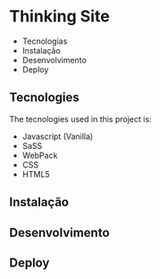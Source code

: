 # Thinking Site

 - Tecnologias
 - Instalação
 - Desenvolvimento
 - Deploy

## Tecnologies
The tecnologies used in this project is:
 - Javascript (Vanilla)
 - SaSS
 - WebPack
 - CSS
 - HTML5
## Instalação
## Desenvolvimento
## Deploy
